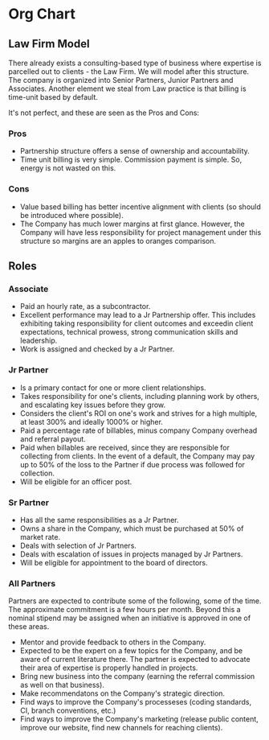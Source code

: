 
# Org Chart

## Law Firm Model
There already exists a consulting-based type of business where expertise is parcelled out to clients - the Law Firm. We will model after this structure. The company is organized into Senior Partners, Junior Partners and Associates. Another element we steal from Law practice is that billing is time-unit based by default.

It's not perfect, and these are seen as the Pros and Cons:

### Pros
  * Partnership structure offers a sense of ownership and accountability.
  * Time unit billing is very simple. Commission payment is simple. So, energy is not wasted on this.

### Cons
  * Value based billing has better incentive alignment with clients (so should be introduced where possible).
  * The Company has much lower margins at first glance. However, the Company will have less responsibility for project management under this structure so margins are an apples to oranges comparison.

## Roles

### Associate

  * Paid an hourly rate, as a subcontractor.
  * Excellent performance may lead to a Jr Partnership offer. This includes exhibiting taking responsibility for client outcomes and exceedin client expectations, technical prowess, strong communication skills and leadership.
  * Work is assigned and checked by a Jr Partner.

### Jr Partner
  * Is a primary contact for one or more client relationships.
  * Takes responsibility for one's clients, including planning work by others, and escalating key issues before they grow.
  * Considers the client's ROI on one's work and strives for a high multiple, at least 300% and ideally 1000% or higher.
  * Paid a percentage rate of billables, minus company Company overhead and referral payout.
  * Paid when billables are received, since they are responsible for collecting from clients. In the event of a default, the Company may pay up to 50% of the loss to the Partner if due process was followed for collection.
  * Will be eligible for an officer post.

### Sr Partner 
  * Has all the same responsibilities as a Jr Partner.
  * Owns a share in the Company, which must be purchased at 50% of market rate.
  * Deals with selection of Jr Partners.
  * Deals with escalation of issues in projects managed by Jr Partners.
  * Will be eligible for appointment to the board of directors.

### All Partners
Partners are expected to contribute some of the following, some of the time. The approximate commitment is a few hours per month. Beyond this a nominal stipend may be assigned when an initiative is approved in one of these areas.
  * Mentor and provide feedback to others in the Company.
  * Expected to be the expert on a few topics for the Company, and be aware of current literature there. The partner is expected to advocate their area of expertise is properly handled in projects.
  * Bring new business into the company (earning the referral commission as well on that business).
  * Make recommendatons on the Company's strategic direction.
  * Find ways to improve the Company's processeses (coding standards, CI, branch conventions, etc.)
  * Find ways to improve the Company's marketing (release public content, improve our website, find new channels for reaching clients).
